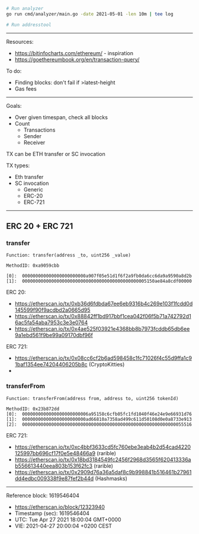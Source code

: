 
```bash
# Run analyzer
go run cmd/analyzer/main.go -date 2021-05-01 -len 10m | tee log

# Run addresstool
```

---

Resources:

* https://bitinfocharts.com/ethereum/ - inspiration
* https://goethereumbook.org/en/transaction-query/

To do:

* Finding blocks: don't fail if >latest-height
* Gas fees

---

Goals:

* Over given timespan, check all blocks
* Count
  * Transactions
  * Sender
  * Receiver


TX can be ETH transfer or SC invocation

TX types:

* Eth transfer
* SC invocation
  * Generic
  * ERC-20
  * ERC-721

---

## ERC 20 + ERC 721

### transfer

```
Function: transfer(address _to, uint256 _value)

MethodID: 0xa9059cbb

[0]:  000000000000000000000000a907f05e51d1f6f2a9fb0da6cc6da9a9590a8d2b
[1]:  00000000000000000000000000000000000000000000005150ae84a8cdf00000
```

ERC 20:

* https://etherscan.io/tx/0xb36d6fdbda67ee6eb9316b4c269e103f1fcdd0d145599f90f9acdbd2a0665d95
* https://etherscan.io/tx/0x88842ff1bd917bbf1cea042f06f5b71a742792d16ac5fa54aba7953c3e3e0764
* https://etherscan.io/tx/0x4ae525f03921e4368bb8b7973fcddb65db6ee9a1ebd561f9be99a09170dbf96f

ERC 721:

* https://etherscan.io/tx/0x08cc6cf2b6ad598458c1fc71026f4c55d9ffa1c91baf1354ee74204406205b8c (CryptoKitties)
*

### transferFrom

```
Function: transferFrom(address from, address to, uint256 tokenId)

MethodID: 0x23b872dd
[0]:  0000000000000000000000006a95158c6cfb05fc1fd1040f46e24e9e66931d76
[1]:  000000000000000000000000ad66810a7358ad499c611d50108d0e0a8733e913
[2]:  0000000000000000000000000000000000000000000000000000000000055516
```

ERC 721:

* https://etherscan.io/tx/0xc4bbf3633cd5fc760ebe3eab4b2d54cad4220125997bb696cf17f0e5e48466a9 (rarible)
* https://etherscan.io/tx/0x18bd3184549fc2456f2968d3565f620413336ab556613440eea803b153f62fc3 (rarible)
* https://etherscan.io/tx/0x2909d76a36a5daf8c9b998841b516461b27961dd4edbc009338f9e87fef2b44d (Hashmasks)


---

Reference block: 1619546404

* https://etherscan.io/block/12323940
* Timestamp (sec): 1619546404
* UTC: Tue Apr 27 2021 18:00:04 GMT+0000
* VIE: 2021-04-27 20:00:04 +0200 CEST
